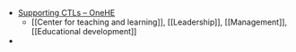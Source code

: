 - [Supporting CTLs – OneHE](https://onehe.org/supporting-ctls/)
	- [[Center for teaching and learning]], [[Leadership]], [[Management]], [[Educational development]]
-